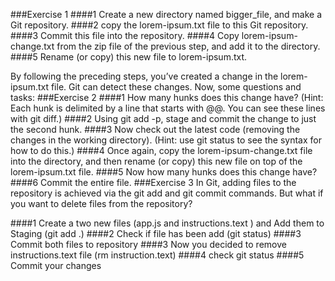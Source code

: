 
###Exercise 1
####1 Create a new directory named bigger_file, and make a Git repository.
####2 copy the lorem-ipsum.txt file to this Git repository.
####3 Commit this file into the repository.
####4 Copy lorem-ipsum-change.txt from the zip file of the previous step, and add it to the directory. 
####5 Rename (or copy) this new file to lorem-ipsum.txt.

By following the preceding steps, you’ve created a change in the lorem-ipsum.txt file.
Git can detect these changes. Now, some questions and tasks:
###Exercise 2
####1 How many hunks does this change have? (Hint: Each hunk is delimited by a line that starts with @@. You can see these lines with git diff.)
####2 Using git add -p, stage and commit the change to just the second hunk.
####3 Now check out the latest code (removing the changes in the working directory). (Hint: use git status to see the syntax for how to do this.)
####4 Once again, copy the lorem-ipsum-change.txt file into the directory, and then rename (or copy) this new file on top of the lorem-ipsum.txt file.
####5 Now how many hunks does this change have?
####6 Commit the entire file.
###Exercise 3
In Git, adding files to the repository is achieved via the git add and git commit
commands. But what if you want to delete files from the repository? 

####1 Create a two new files (app.js and instructions.text ) and Add them to Staging (git add .)
####2 Check if file has been add (git status)
####3 Commit both files to repository
####3 Now you decided to remove instructions.text file (rm instruction.text)
####4 check git status
####5 Commit your changes




